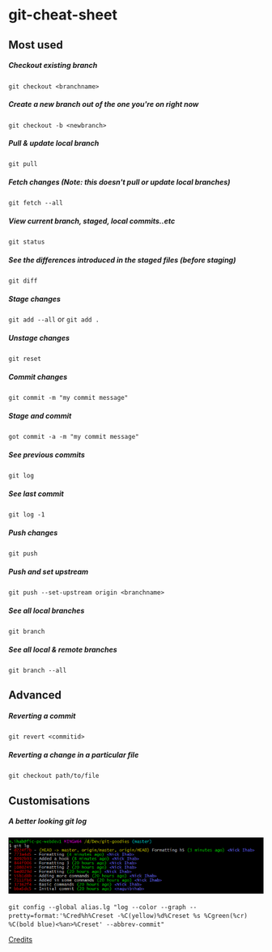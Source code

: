 # git-cheat-sheet
## Most used
##### Checkout existing branch
`git checkout <branchname>`

##### Create a new branch out of the one you're on right now 
`git checkout -b <newbranch>`

##### Pull & update local branch
`git pull`

##### Fetch changes (Note: this doesn't pull or update local branches)
`git fetch --all`

##### View current branch, staged, local commits..etc
`git status`

##### See the differences introduced in the staged files (before staging)
`git diff`

##### Stage changes
`git add --all` or `git add .`

##### Unstage changes
`git reset`

##### Commit changes
`git commit -m "my commit message"`

##### Stage and commit
`got commit -a -m "my commit message"`

##### See previous commits
`git log`

##### See last commit
`git log -1`

##### Push changes
`git push`

##### Push and set upstream
`git push --set-upstream origin <branchname>`

##### See all local branches
`git branch`

##### See all local & remote branches
`git branch --all`

## Advanced
##### Reverting a commit
`git revert <commitid>`

##### Reverting a change in a particular file
`git checkout path/to/file`

## Customisations
##### A better looking git log
![git-lg](https://raw.githubusercontent.com/naguibihab/git-cheat-sheet/master/assets/git-lg.png)

`git config --global alias.lg "log --color --graph --pretty=format:'%Cred%h%Creset -%C(yellow)%d%Creset %s %Cgreen(%cr) %C(bold blue)<%an>%Creset' --abbrev-commit"`

[Credits](https://coderwall.com/p/euwpig/a-better-git-log)